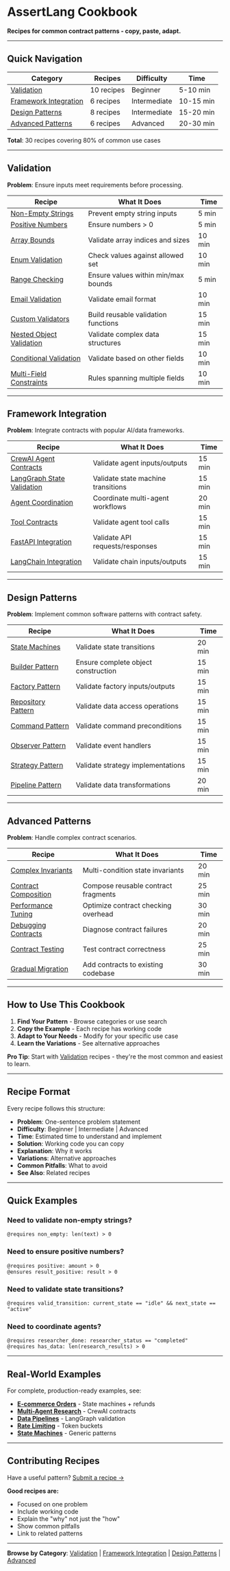 # AssertLang Cookbook

**Recipes for common contract patterns - copy, paste, adapt.**

---

## Quick Navigation

| Category | Recipes | Difficulty | Time |
|----------|---------|------------|------|
| [Validation](#validation) | 10 recipes | Beginner | 5-10 min |
| [Framework Integration](#framework-integration) | 6 recipes | Intermediate | 10-15 min |
| [Design Patterns](#design-patterns) | 8 recipes | Intermediate | 15-20 min |
| [Advanced Patterns](#advanced-patterns) | 6 recipes | Advanced | 20-30 min |

**Total**: 30 recipes covering 80% of common use cases

---

## Validation

**Problem**: Ensure inputs meet requirements before processing.

| Recipe | What It Does | Time |
|--------|--------------|------|
| [Non-Empty Strings](validation/non-empty-strings.md) | Prevent empty string inputs | 5 min |
| [Positive Numbers](validation/positive-numbers.md) | Ensure numbers > 0 | 5 min |
| [Array Bounds](validation/array-bounds.md) | Validate array indices and sizes | 10 min |
| [Enum Validation](validation/enum-validation.md) | Check values against allowed set | 10 min |
| [Range Checking](validation/range-checking.md) | Ensure values within min/max bounds | 5 min |
| [Email Validation](validation/email-validation.md) | Validate email format | 10 min |
| [Custom Validators](validation/custom-validators.md) | Build reusable validation functions | 15 min |
| [Nested Object Validation](validation/nested-validation.md) | Validate complex data structures | 15 min |
| [Conditional Validation](validation/conditional-validation.md) | Validate based on other fields | 10 min |
| [Multi-Field Constraints](validation/multi-field-constraints.md) | Rules spanning multiple fields | 10 min |

---

## Framework Integration

**Problem**: Integrate contracts with popular AI/data frameworks.

| Recipe | What It Does | Time |
|--------|--------------|------|
| [CrewAI Agent Contracts](framework-integration/crewai-agent-contracts.md) | Validate agent inputs/outputs | 15 min |
| [LangGraph State Validation](framework-integration/langgraph-state-validation.md) | Validate state machine transitions | 15 min |
| [Agent Coordination](framework-integration/agent-coordination.md) | Coordinate multi-agent workflows | 20 min |
| [Tool Contracts](framework-integration/tool-contracts.md) | Validate agent tool calls | 15 min |
| [FastAPI Integration](framework-integration/fastapi-integration.md) | Validate API requests/responses | 15 min |
| [LangChain Integration](framework-integration/langchain-integration.md) | Validate chain inputs/outputs | 15 min |

---

## Design Patterns

**Problem**: Implement common software patterns with contract safety.

| Recipe | What It Does | Time |
|--------|--------------|------|
| [State Machines](patterns/state-machines.md) | Validate state transitions | 20 min |
| [Builder Pattern](patterns/builder-pattern.md) | Ensure complete object construction | 15 min |
| [Factory Pattern](patterns/factory-pattern.md) | Validate factory inputs/outputs | 15 min |
| [Repository Pattern](patterns/repository-pattern.md) | Validate data access operations | 15 min |
| [Command Pattern](patterns/command-pattern.md) | Validate command preconditions | 15 min |
| [Observer Pattern](patterns/observer-pattern.md) | Validate event handlers | 15 min |
| [Strategy Pattern](patterns/strategy-pattern.md) | Validate strategy implementations | 15 min |
| [Pipeline Pattern](patterns/pipeline-pattern.md) | Validate data transformations | 20 min |

---

## Advanced Patterns

**Problem**: Handle complex contract scenarios.

| Recipe | What It Does | Time |
|--------|--------------|------|
| [Complex Invariants](advanced/complex-invariants.md) | Multi-condition state invariants | 20 min |
| [Contract Composition](advanced/contract-composition.md) | Compose reusable contract fragments | 25 min |
| [Performance Tuning](advanced/performance-tuning.md) | Optimize contract checking overhead | 30 min |
| [Debugging Contracts](advanced/debugging-contracts.md) | Diagnose contract failures | 20 min |
| [Contract Testing](advanced/contract-testing.md) | Test contract correctness | 25 min |
| [Gradual Migration](advanced/gradual-migration.md) | Add contracts to existing codebase | 30 min |

---

## How to Use This Cookbook

1. **Find Your Pattern** - Browse categories or use search
2. **Copy the Example** - Each recipe has working code
3. **Adapt to Your Needs** - Modify for your specific use case
4. **Learn the Variations** - See alternative approaches

**Pro Tip**: Start with [Validation](#validation) recipes - they're the most common and easiest to learn.

---

## Recipe Format

Every recipe follows this structure:

- **Problem**: One-sentence problem statement
- **Difficulty**: Beginner | Intermediate | Advanced
- **Time**: Estimated time to understand and implement
- **Solution**: Working code you can copy
- **Explanation**: Why it works
- **Variations**: Alternative approaches
- **Common Pitfalls**: What to avoid
- **See Also**: Related recipes

---

## Quick Examples

### Need to validate non-empty strings?
```al
@requires non_empty: len(text) > 0
```

### Need to ensure positive numbers?
```al
@requires positive: amount > 0
@ensures result_positive: result > 0
```

### Need to validate state transitions?
```al
@requires valid_transition: current_state == "idle" && next_state == "active"
```

### Need to coordinate agents?
```al
@requires researcher_done: researcher_status == "completed"
@requires has_data: len(research_results) > 0
```

---

## Real-World Examples

For complete, production-ready examples, see:

- **[E-commerce Orders](../../examples/real_world/01_ecommerce_orders/)** - State machines + refunds
- **[Multi-Agent Research](../../examples/real_world/02_multi_agent_research/)** - CrewAI contracts
- **[Data Pipelines](../../examples/real_world/03_data_processing_workflow/)** - LangGraph validation
- **[Rate Limiting](../../examples/real_world/04_api_rate_limiting/)** - Token buckets
- **[State Machines](../../examples/real_world/05_state_machine_patterns/)** - Generic patterns

---

## Contributing Recipes

Have a useful pattern? [Submit a recipe →](https://github.com/AssertLang/AssertLang/blob/main/CONTRIBUTING.md)

**Good recipes are:**
- Focused on one problem
- Include working code
- Explain the "why" not just the "how"
- Show common pitfalls
- Link to related patterns

---

**Browse by Category**: [Validation](#validation) | [Framework Integration](#framework-integration) | [Design Patterns](#design-patterns) | [Advanced](#advanced-patterns)
